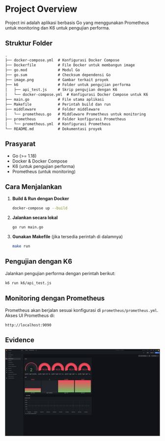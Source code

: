 # Project Overview

Project ini adalah aplikasi berbasis Go yang menggunakan Prometheus untuk monitoring dan K6 untuk pengujian performa.

## Struktur Folder

```
.
├── docker-compose.yml  # Konfigurasi Docker Compose
├── Dockerfile          # File Docker untuk membangun image
├── go.mod              # Modul Go
├── go.sum              # Checksum dependensi Go
├── image.png           # Gambar terkait proyek
├── k6                  # Folder untuk pengujian performa
│   ├── api_test.js     # Skrip pengujian dengan K6
│   └── docker-compose.yml  # Konfigurasi Docker Compose untuk K6
├── main.go             # File utama aplikasi
├── Makefile            # Perintah build dan run
├── middleware          # Folder middleware
│   └── prometheus.go   # Middleware Prometheus untuk monitoring
├── prometheus          # Folder konfigurasi Prometheus
│   └── prometheus.yml  # Konfigurasi Prometheus
└── README.md           # Dokumentasi proyek
```

## Prasyarat
- Go (>= 1.18)
- Docker & Docker Compose
- K6 (untuk pengujian performa)
- Prometheus (untuk monitoring)

## Cara Menjalankan

1. **Build & Run dengan Docker**
   ```sh
   docker-compose up --build
   ```

2. **Jalankan secara lokal**
   ```sh
   go run main.go
   ```

3. **Gunakan Makefile** (jika tersedia perintah di dalamnya)
   ```sh
   make run
   ```

## Pengujian dengan K6

Jalankan pengujian performa dengan perintah berikut:
```sh
k6 run k6/api_test.js
```

## Monitoring dengan Prometheus

Prometheus akan berjalan sesuai konfigurasi di `prometheus/prometheus.yml`. Akses UI Prometheus di:
```
http://localhost:9090
```

## Evidence

![Hasil monitoring endpoint](image.png)

